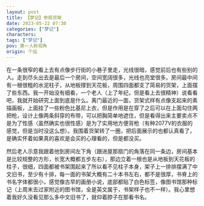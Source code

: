 ```yaml
---
layout: post
title: 【梦记】参观货架
date: 2023-05-22 07:30
categories: ["梦记"]
characters: 
tags: ["梦记"]
pov: 第一人称视角
origin: 个站
---
```


在一条很窄的看上去有点像步行街的小巷子里走，光线很暗，感觉前后也有些别的人。走到尽头出去是最后一个房间，空间宽阔很多，光线也亮堂很多。房间最中间有一根很粗的水泥柱子，从地板撑到天花板，周围四面都支了简易的货架，上面摆了些东西。我一开始没有细看，一个老人（上了年纪，但是看上去很精神）说看看吧，我就开始研究上面到底是什么。离门最近的一面，货架式样有点像支起来的素描画板，上面挂了一些粉色比基尼上衣，但是作用是在穿了之后可以在上面勾住两把枪，设计上像两条斜穿的布带，可以把胸简单地遮住，但是看得出来主要卖点不是为了性感（虽然确实也很性感）是为了实用地方便背枪（有种2077V的衣服的感觉，但是当时没这么想）。我围着货架转了一圈，把后面展示的也都认真看了，是确实怀着如果真的喜欢是会买的心理看的，但是都没买。

然后老人示意我跟着他到房间左下角（跟进屋那扇门的角落在同一条边，房间基本是比较规整的方形，长宽大概都五步左右），那边立着一根也是从地板到天花板的柱子，很细，四面都被书架围起来了所以看不见柱子本身，架子上一排排摆满了中文旧书，至少有十排，每一面的书架大概有二十本书左右，都不是很厚，书脊上的书名字体都很小，感觉像古早的画册小说，底部都贴了白色标签，像图书馆那种标记（上周末去过家附近的图书馆，全是英文属于，书架样子也不一样）。我心里想着我好久没看见那么多中文旧书了，就仰着脖子在那看书名。
